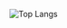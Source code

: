 ![Top Langs](https://github-readme-stats.vercel.app/api/top-langs/?username=yifaaan&layout=compact&theme=tokyonight)
